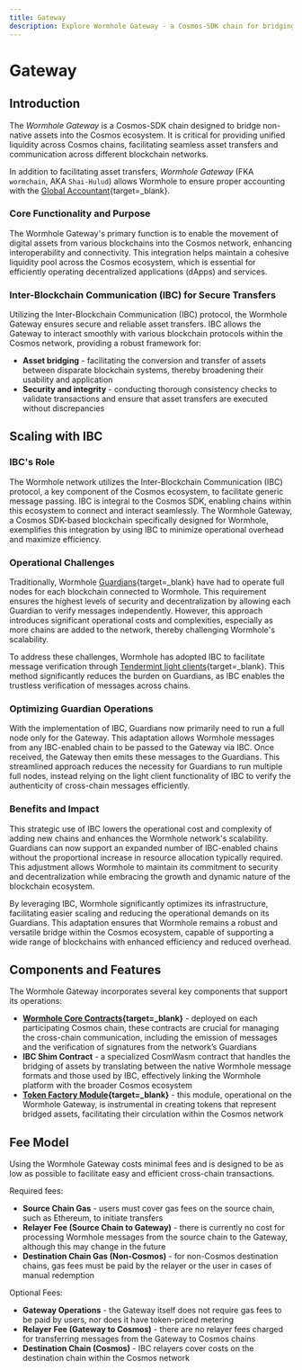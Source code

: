 ```yaml
---
title: Gateway
description: Explore Wormhole Gateway - a Cosmos-SDK chain for bridging assets into Cosmos, enhancing liquidity and cross-chain communication with IBC integration.
---
```


# Gateway 

## Introduction 

The _Wormhole Gateway_ is a Cosmos-SDK chain designed to bridge non-native assets into the Cosmos ecosystem. It is critical for providing unified liquidity across Cosmos chains, facilitating seamless asset transfers and communication across different blockchain networks.

In addition to facilitating asset transfers, _Wormhole Gateway_ (FKA `wormchain`, AKA `Shai-Hulud`) allows Wormhole to ensure proper accounting with the [Global Accountant](https://github.com/wormhole-foundation/wormhole/blob/main/whitepapers/0011_accountant.md){target=\_blank}. 


### Core Functionality and Purpose

The Wormhole Gateway's primary function is to enable the movement of digital assets from various blockchains into the Cosmos network, enhancing interoperability and connectivity. This integration helps maintain a cohesive liquidity pool across the Cosmos ecosystem, which is essential for efficiently operating decentralized applications (dApps) and services.

### Inter-Blockchain Communication (IBC) for Secure Transfers

Utilizing the Inter-Blockchain Communication (IBC) protocol, the Wormhole Gateway ensures secure and reliable asset transfers. IBC allows the Gateway to interact smoothly with various blockchain protocols within the Cosmos network, providing a robust framework for:

- **Asset bridging** - facilitating the conversion and transfer of assets between disparate blockchain systems, thereby broadening their usability and application
- **Security and integrity** - conducting thorough consistency checks to validate transactions and ensure that asset transfers are executed without discrepancies

## Scaling with IBC

### IBC's Role

The Wormhole network utilizes the Inter-Blockchain Communication (IBC) protocol, a key component of the Cosmos ecosystem, to facilitate generic message passing. IBC is integral to the Cosmos SDK, enabling chains within this ecosystem to connect and interact seamlessly. The Wormhole Gateway, a Cosmos SDK-based blockchain specifically designed for Wormhole, exemplifies this integration by using IBC to minimize operational overhead and maximize efficiency.

### Operational Challenges

Traditionally, Wormhole [Guardians](/learn/infrastructure/guardians/){target=\_blank} have had to operate full nodes for each blockchain connected to Wormhole. This requirement ensures the highest levels of security and decentralization by allowing each Guardian to verify messages independently. However, this approach introduces significant operational costs and complexities, especially as more chains are added to the network, thereby challenging Wormhole's scalability.

To address these challenges, Wormhole has adopted IBC to facilitate message verification through [Tendermint light clients](https://docs.tendermint.com/v0.34/tendermint-core/light-client.html){target=\_blank}. This method significantly reduces the burden on Guardians, as IBC enables the trustless verification of messages across chains.

### Optimizing Guardian Operations

With the implementation of IBC, Guardians now primarily need to run a full node only for the Gateway. This adaptation allows Wormhole messages from any IBC-enabled chain to be passed to the Gateway via IBC. Once received, the Gateway then emits these messages to the Guardians. This streamlined approach reduces the necessity for Guardians to run multiple full nodes, instead relying on the light client functionality of IBC to verify the authenticity of cross-chain messages efficiently.

### Benefits and Impact

This strategic use of IBC lowers the operational cost and complexity of adding new chains and enhances the Wormhole network's scalability. Guardians can now support an expanded number of IBC-enabled chains without the proportional increase in resource allocation typically required. This adjustment allows Wormhole to maintain its commitment to security and decentralization while embracing the growth and dynamic nature of the blockchain ecosystem.

By leveraging IBC, Wormhole significantly optimizes its infrastructure, facilitating easier scaling and reducing the operational demands on its Guardians. This adaptation ensures that Wormhole remains a robust and versatile bridge within the Cosmos ecosystem, capable of supporting a wide range of blockchains with enhanced efficiency and reduced overhead.

## Components and Features

The Wormhole Gateway incorporates several key components that support its operations:

- **[Wormhole Core Contracts](/learn/messaging/core-contracts/){target=\_blank}** - deployed on each participating Cosmos chain, these contracts are crucial for managing the cross-chain communication, including the emission of messages and the verification of signatures from the network’s Guardians
- **IBC Shim Contract** - a specialized CosmWasm contract that handles the bridging of assets by translating between the native Wormhole message formats and those used by IBC, effectively linking the Wormhole platform with the broader Cosmos ecosystem
- **[Token Factory Module](https://github.com/CosmosContracts/juno/tree/v14.1.1/x/tokenfactory){target=\_blank}** - this module, operational on the Wormhole Gateway, is instrumental in creating tokens that represent bridged assets, facilitating their circulation within the Cosmos network

## Fee Model

Using the Wormhole Gateway costs minimal fees and is designed to be as low as possible to facilitate easy and efficient cross-chain transactions.

Required fees: 

- **Source Chain Gas** - users must cover gas fees on the source chain, such as Ethereum, to initiate transfers
- **Relayer Fee (Source Chain to Gateway)** - there is currently no cost for processing Wormhole messages from the source chain to the Gateway, although this may change in the future
- **Destination Chain Gas (Non-Cosmos)** - for non-Cosmos destination chains, gas fees must be paid by the relayer or the user in cases of manual redemption

Optional Fees: 

- **Gateway Operations** - the Gateway itself does not require gas fees to be paid by users, nor does it have token-priced metering
- **Relayer Fee (Gateway to Cosmos)** - there are no relayer fees charged for transferring messages from the Gateway to Cosmos chains
- **Destination Chain (Cosmos)** - IBC relayers cover costs on the destination chain within the Cosmos network




